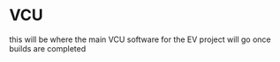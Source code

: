 # VCU
this will be where the main VCU software for the EV project will go once builds are completed
